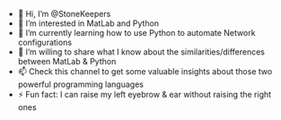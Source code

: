 - 👋 Hi, I’m @StoneKeepers
- 👀 I’m interested in MatLab and Python
- 🌱 I’m currently learning how to use Python to automate Network configurations
- 💞️ I’m willing to share what I know about the similarities/differences between MatLab & Python
- 📫 Check this channel to get some valuable insights about those two powerful programming languages
- ⚡ Fun fact: I can raise my left eyebrow & ear without raising the right ones

<!---
StoneKeepers/StoneKeepers is a ✨ special ✨ repository because its `README.md` (this file) appears on your GitHub profile.
You can click the Preview link to take a look at your changes.
--->
